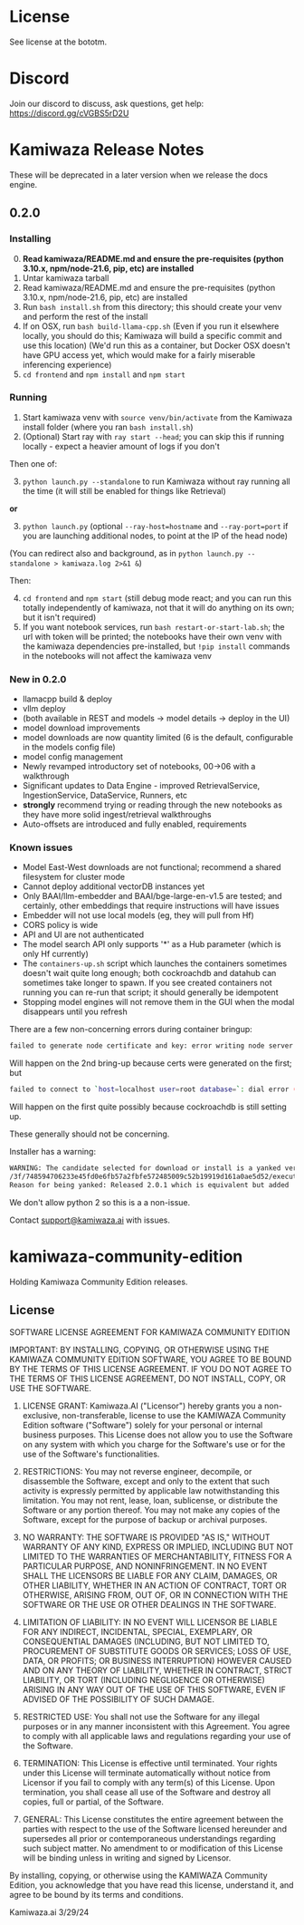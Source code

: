 # License

See license at the bototm.

# Discord

Join our discord to discuss, ask questions, get help: https://discord.gg/cVGBS5rD2U

# Kamiwaza Release Notes

These will be deprecated in a later version when we release the docs engine.

## 0.2.0

### Installing

0. **Read kamiwaza/README.md and ensure the pre-requisites (python 3.10.x, npm/node-21.6, pip, etc) are installed**
1. Untar kamiwaza tarball
2. Read kamiwaza/README.md and ensure the pre-requisites (python 3.10.x, npm/node-21.6, pip, etc) are installed
3. Run `bash install.sh` from this directory; this should create your venv and perform the rest of the install
4. If on OSX, run `bash build-llama-cpp.sh` (Even if you run it elsewhere locally, you should do this; Kamiwaza will build a specific commit and use this location) (We'd run this as a container, but Docker OSX doesn't have GPU access yet, which would make for a fairly miserable inferencing experience)
5. `cd frontend` and `npm install` and `npm start`

### Running

1. Start kamiwaza venv with `source venv/bin/activate` from the Kamiwaza install folder (where you ran `bash install.sh`)
2. (Optional) Start ray with `ray start --head`; you can skip this if running locally - expect a heavier amount of logs if you don't

Then one of:

3. `python launch.py --standalone` to run Kamiwaza without ray running all the time (it will still be enabled for things like Retrieval)

**or**

3. `python launch.py` (optional `--ray-host=hostname` and `--ray-port=port` if you are launching additional nodes, to point at the IP of the head node)

(You can redirect also and background, as in `python launch.py --standalone > kamiwaza.log 2>&1 &`)

Then:

4. `cd frontend` and `npm start` (still debug mode react; and you can run this totally independently of kamiwaza, not that it will do anything on its own; but it isn't required)
5. If you want notebook services, run `bash restart-or-start-lab.sh`; the url with token will be printed; the notebooks have their own venv with the kamiwaza dependencies pre-installed, but `!pip install` commands in the notebooks will not affect the kamiwaza venv

### New in 0.2.0

* llamacpp build & deploy
* vllm deploy
* (both available in REST and models -> model details -> deploy in the UI)
* model download improvements
* model downloads are now quantity limited (6 is the default, configurable in the models config file)
* model config management
* Newly revamped introductory set of notebooks, 00->06 with a walkthrough
* Significant updates to Data Engine - improved RetrievalService, IngestionService, DataService, Runners, etc
* **strongly** recommend trying or reading through the new notebooks as they have more solid ingest/retrieval walkthroughs
* Auto-offsets are introduced and fully enabled, requirements

### Known issues

* Model East-West downloads are not functional; recommend a shared filesystem for cluster mode
* Cannot deploy additional vectorDB instances yet
* Only BAAI/llm-embedder and BAAI/bge-large-en-v1.5 are tested; and certainly, other embeddings that require instructions will have issues
* Embedder will not use local models (eg, they will pull from Hf)
* CORS policy is wide
* API and UI are not authenticated
* The model search API only supports '*' as a Hub parameter (which is only Hf currently)
* The `containers-up.sh` script which launches the containers sometimes doesn't wait quite long enough; both cockroachdb and datahub can sometimes take longer to spawn. If you see created containers not running you can re-run that script; it should generally be idempotent
* Stopping model engines will not remove them in the GUI when the modal disappears until you refresh


There are a few non-concerning errors during container bringup:

```bash
failed to generate node certificate and key: error writing node server certificate to certs/node.crt: open certs/node.crt: file exists
```

Will happen on the 2nd bring-up because certs were generated on the first; but

```bash
failed to connect to `host=localhost user=root database=`: dial error (dial tcp 127.0.0.1:26257: connect: connection refused)
```

Will happen on the first quite possibly because cockroachdb is still setting up.

These generally should not be concerning.

Installer has a warning:

```bash
WARNING: The candidate selected for download or install is a yanked version: 'executing' candidate (version 2.0.0 at https://files.pythonhosted.org/packages/bb
/3f/748594706233e45fd0e6fb57a2fbfe572485009c52b19919d161a0ae5d52/executing-2.0.0-py2.py3-none-any.whl#sha256=06df6183df67389625f4e763921c6cf978944721abf3e714000200aab95b0657 (from https://pypi.org/simple/executing/))
Reason for being yanked: Released 2.0.1 which is equivalent but added 'python_requires = >=3.5' so that pip install with Python 2 uses the previous version 1.2.0.
```

We don't allow python 2 so this is a a non-issue.

Contact support@kamiwaza.ai with issues.



# kamiwaza-community-edition
Holding Kamiwaza Community Edition releases.

## License

SOFTWARE LICENSE AGREEMENT FOR KAMIWAZA COMMUNITY EDITION

IMPORTANT: BY INSTALLING, COPYING, OR OTHERWISE USING THE KAMIWAZA COMMUNITY EDITION SOFTWARE, YOU AGREE TO BE BOUND BY THE TERMS OF THIS LICENSE AGREEMENT. IF YOU DO NOT AGREE TO THE TERMS OF THIS LICENSE AGREEMENT, DO NOT INSTALL, COPY, OR USE THE SOFTWARE.

1. LICENSE GRANT: Kamiwaza.AI ("Licensor") hereby grants you a non-exclusive, non-transferable, license to use the KAMIWAZA Community Edition software ("Software") solely for your personal or internal business purposes. This License does not allow you to use the Software on any system with which you charge for the Software's use or for the use of the Software's functionalities.

2. RESTRICTIONS: You may not reverse engineer, decompile, or disassemble the Software, except and only to the extent that such activity is expressly permitted by applicable law notwithstanding this limitation. You may not rent, lease, loan, sublicense, or distribute the Software or any portion thereof. You may not make any copies of the Software, except for the purpose of backup or archival purposes.

3. NO WARRANTY: THE SOFTWARE IS PROVIDED "AS IS," WITHOUT WARRANTY OF ANY KIND, EXPRESS OR IMPLIED, INCLUDING BUT NOT LIMITED TO THE WARRANTIES OF MERCHANTABILITY, FITNESS FOR A PARTICULAR PURPOSE, AND NONINFRINGEMENT. IN NO EVENT SHALL THE LICENSORS BE LIABLE FOR ANY CLAIM, DAMAGES, OR OTHER LIABILITY, WHETHER IN AN ACTION OF CONTRACT, TORT OR OTHERWISE, ARISING FROM, OUT OF, OR IN CONNECTION WITH THE SOFTWARE OR THE USE OR OTHER DEALINGS IN THE SOFTWARE.

4. LIMITATION OF LIABILITY: IN NO EVENT WILL LICENSOR BE LIABLE FOR ANY INDIRECT, INCIDENTAL, SPECIAL, EXEMPLARY, OR CONSEQUENTIAL DAMAGES (INCLUDING, BUT NOT LIMITED TO, PROCUREMENT OF SUBSTITUTE GOODS OR SERVICES; LOSS OF USE, DATA, OR PROFITS; OR BUSINESS INTERRUPTION) HOWEVER CAUSED AND ON ANY THEORY OF LIABILITY, WHETHER IN CONTRACT, STRICT LIABILITY, OR TORT (INCLUDING NEGLIGENCE OR OTHERWISE) ARISING IN ANY WAY OUT OF THE USE OF THIS SOFTWARE, EVEN IF ADVISED OF THE POSSIBILITY OF SUCH DAMAGE.

5. RESTRICTED USE: You shall not use the Software for any illegal purposes or in any manner inconsistent with this Agreement. You agree to comply with all applicable laws and regulations regarding your use of the Software.

6. TERMINATION: This License is effective until terminated. Your rights under this License will terminate automatically without notice from Licensor if you fail to comply with any term(s) of this License. Upon termination, you shall cease all use of the Software and destroy all copies, full or partial, of the Software.

7. GENERAL: This License constitutes the entire agreement between the parties with respect to the use of the Software licensed hereunder and supersedes all prior or contemporaneous understandings regarding such subject matter. No amendment to or modification of this License will be binding unless in writing and signed by Licensor.

By installing, copying, or otherwise using the KAMIWAZA Community Edition, you acknowledge that you have read this license, understand it, and agree to be bound by its terms and conditions.

Kamiwaza.ai
3/29/24
